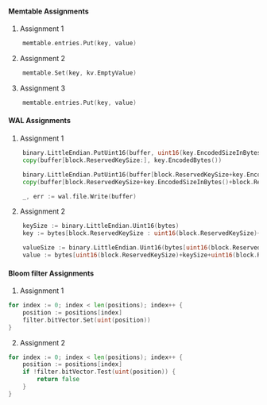 #### Memtable Assignments

1. Assignment 1

```go
    memtable.entries.Put(key, value)
```

2. Assignment 2

```go
    memtable.Set(key, kv.EmptyValue)
```

3. Assignment 3

```go
    memtable.entries.Put(key, value)
```

#### WAL Assignments

1. Assignment 1

```go
	binary.LittleEndian.PutUint16(buffer, uint16(key.EncodedSizeInBytes()))
	copy(buffer[block.ReservedKeySize:], key.EncodedBytes())

	binary.LittleEndian.PutUint16(buffer[block.ReservedKeySize+key.EncodedSizeInBytes():], uint16(value.SizeInBytes()))
	copy(buffer[block.ReservedKeySize+key.EncodedSizeInBytes()+block.ReservedValueSize:], value.Bytes())

    _, err := wal.file.Write(buffer)
```

2. Assignment 2

```go
    keySize := binary.LittleEndian.Uint16(bytes)
    key := bytes[block.ReservedKeySize : uint16(block.ReservedKeySize)+keySize]

    valueSize := binary.LittleEndian.Uint16(bytes[uint16(block.ReservedKeySize)+keySize:])
    value := bytes[uint16(block.ReservedKeySize)+keySize+uint16(block.ReservedValueSize) : uint16(block.ReservedKeySize)+keySize+uint16(block.ReservedValueSize)+valueSize]
```

#### Bloom filter Assignments

1. Assignment 1

```go
for index := 0; index < len(positions); index++ {
    position := positions[index]
    filter.bitVector.Set(uint(position))
}
```

2. Assignment 2

```go
for index := 0; index < len(positions); index++ {
    position := positions[index]
    if !filter.bitVector.Test(uint(position)) {
        return false
    }
}
```